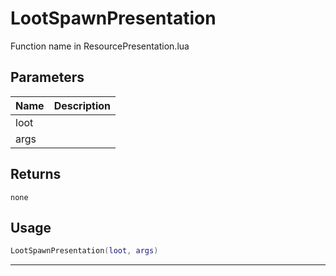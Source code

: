 # LootSpawnPresentation

Function name in ResourcePresentation.lua

## Parameters

| Name | Description |
| ---- | ----------- |
| loot |             |
| args |             |

## Returns

`none`

## Usage

```lua
LootSpawnPresentation(loot, args)
```

---
